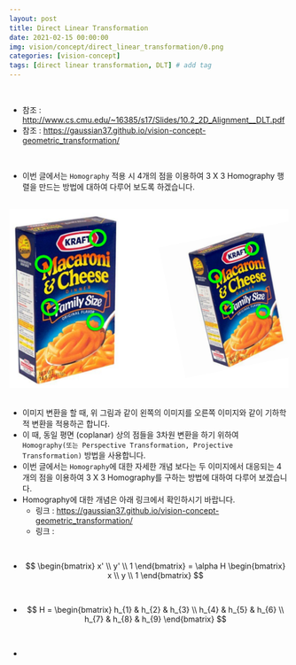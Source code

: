 ```yaml
---
layout: post
title: Direct Linear Transformation 
date: 2021-02-15 00:00:00
img: vision/concept/direct_linear_transformation/0.png
categories: [vision-concept] 
tags: [direct linear transformation, DLT] # add tag
---
```


<br>

- 참조 : http://www.cs.cmu.edu/~16385/s17/Slides/10.2_2D_Alignment__DLT.pdf
- 참조 : https://gaussian37.github.io/vision-concept-geometric_transformation/

<br>

- 이번 글에서는 `Homography` 적용 시 4개의 점을 이용하여 3 X 3 Homography 행렬을 만드는 방법에 대하여 다루어 보도록 하겠습니다.

<br>
<center><img src="../assets/img/vision/concept/direct_linear_transformation/1.png" alt="Drawing" style="width: 800px;"/></center>
<br>

- 이미지 변환을 할 때, 위 그림과 같이 왼쪽의 이미지를 오른쪽 이미지와 같이 기하학적 변환을 적용하곤 합니다.
- 이 때, 동일 평면 (coplanar) 상의 점들을 3차원 변환을 하기 위하여 `Homography(또는 Perspective Transformation, Projective Transformation)` 방법을 사용합니다.
- 이번 글에서는 `Homography`에 대한 자세한 개념 보다는 두 이미지에서 대응되는 4개의 점을 이용하여 3 X 3 Homography를 구하는 방법에 대하여 다루어 보겠습니다.
- Homography에 대한 개념은 아래 링크에서 확인하시기 바랍니다.
    - 링크 : https://gaussian37.github.io/vision-concept-geometric_transformation/
    - 링크 : 

<br>

- $$ \begin{bmatrix} x' \\ y' \\ 1 \end{bmatrix} = \alpha H \begin{bmatrix} x \\ y \\ 1 \end{bmatrix} $$

<br>

- $$ H = \begin{bmatrix} h_{1} & h_{2} & h_{3} \\ h_{4} & h_{5} & h_{6} \\ h_{7} & h_{8} & h_{9} \end{bmatrix} $$

<br>

- 